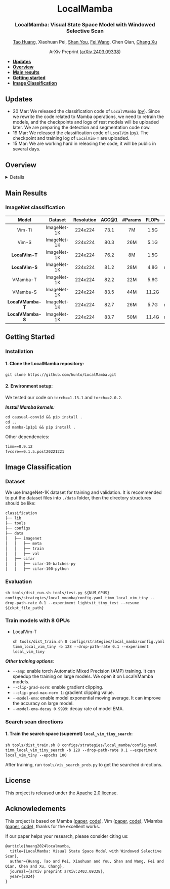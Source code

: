<div align="center">
<h1>LocalMamba</h1>
<h3>LocalMamba: Visual State Space Model with Windowed Selective Scan</h3>

[Tao Huang](https://taohuang.info), Xiaohuan Pei, [Shan You](https://shanyou92.github.io), [Fei Wang](https://scholar.google.com.hk/citations?user=ljt16JkAAAAJ), Chen Qian, [Chang Xu](http://changxu.xyz/)

ArXiv Preprint ([arXiv 2403.09338](https://arxiv.org/abs/2403.09338))

</div>

* [**Updates**](#updates)  
* [**Overview**](#overview)  
* [**Main results**](#main-results)
* [**Getting started**](#getting-started)  
* [**Image Classification**](#image-classification)  


## Updates

* 20 Mar: We released the classification code of `LocalVMamba` ([py](classification\lib\models\local_vmamba.py)). Since we rewrite the code related to Mamba operations, we need to retrain the models, and the checkpoints and logs of rest models will be uploaded later. We are preparing the detection and segmentation code now.
* 19 Mar: We released the classification code of `LocalVim` ([py](classification\lib\models\local_vim.py)). The checkpoint and training log of `LocalVim-T` are uploaded.
* 15 Mar: We are working hard in releasing the code, it will be public in several days.


## Overview
<details>

### Abstract

Recent advancements in state space models, notably Mamba, have demonstrated significant progress in modeling long sequences for tasks like language understanding. Yet, their application in vision tasks has not markedly surpassed the performance of traditional Convolutional Neural Networks (CNNs) and Vision Transformers (ViTs). This paper posits that the key to enhancing Vision Mamba (ViM) lies in optimizing scan directions for sequence modeling. Traditional ViM approaches, which flatten spatial tokens, overlook the preservation of local 2D dependencies, thereby elongating the distance between adjacent tokens. We introduce a novel local scanning strategy that divides images into distinct windows, effectively capturing local dependencies while maintaining a global perspective. Additionally, acknowledging the varying preferences for scan patterns across different network layers, we propose a dynamic method to independently search for the optimal scan choices for each layer, substantially improving performance. Extensive experiments across both plain and hierarchical models underscore our approach's superiority in effectively capturing image representations. For example, our model significantly outperforms Vim-Ti by 3.1% on ImageNet with the same 1.5G FLOPs.


### Local Scan
<p align='center'>
<img src='./assests/local_scan.png' alt='mask' width='800px'>
</p>

### Architecture of LocalVim

<p align='center'>
<img src='./assests/LocalVim.png' alt='mask' width='600px'>
</p>

</details>

## Main Results

### ImageNet classification

|Model|Dataset|Resolution|ACC@1|#Params|FLOPs|ckpts/logs|
|:--:|:--:|:--:|:--:|:--:|:--:|:--:|
|Vim-Ti|ImageNet-1K|224x224|73.1|7M|1.5G|-|
|Vim-S|ImageNet-1K|224x224|80.3|26M|5.1G|-|
|**LocalVim-T**|ImageNet-1K|224x224|76.2|8M|1.5G|[ckpt](https://github.com/hunto/LocalMamba/releases/download/v1.0.0/local_vim_tiny.ckpt)/[log](https://github.com/hunto/LocalMamba/releases/download/v1.0.0/log_local_vim_tiny.txt)|
|**LocalVim-S**|ImageNet-1K|224x224|81.2|28M|4.8G|retraining...|
|VMamba-T|ImageNet-1K|224x224|82.2|22M|5.6G|-|
|VMamba-S|ImageNet-1K|224x224|83.5|44M|11.2G|-|
|**LocalVMamba-T**|ImageNet-1K|224x224|82.7|26M|5.7G|retraining...|
|**LocalVMamba-S**|ImageNet-1K|224x224|83.7|50M|11.4G|retraining...|

## Getting Started

### Installation

#### 1. Clone the LocalMamba repository:

```shell
git clone https://github.com/hunto/LocalMamba.git
```

#### 2. Environment setup:

We tested our code on `torch==1.13.1` and `torch==2.0.2`.

_**Install Mamba kernels:**_
```shell
cd causual-conv1d && pip install .
cd ..
cd mamba-1p1p1 && pip install .
```


Other dependencies:
```shell
timm==0.9.12
fvcore==0.1.5.post20221221
```


## Image Classification

### Dataset

We use ImageNet-1K dataset for training and validation. It is recommended to put the dataset files into `./data` folder, then the directory structures should be like:
```
classification
├── lib
├── tools
├── configs
├── data
│   ├── imagenet
│   │   ├── meta
│   │   ├── train
│   │   ├── val
│   ├── cifar
│   │   ├── cifar-10-batches-py
│   │   ├── cifar-100-python
```

### Evaluation
```shell
sh tools/dist_run.sh tools/test.py ${NUM_GPUS} configs/strategies/local_vmamba/config.yaml timm_local_vim_tiny --drop-path-rate 0.1 --experiment lightvit_tiny_test --resume ${ckpt_file_path}
```

### Train models with 8 GPUs
* LocalVim-T  
    ```shell
    sh tools/dist_train.sh 8 configs/strategies/local_mamba/config.yaml timm_local_vim_tiny -b 128 --drop-path-rate 0.1 --experiment local_vim_tiny
    ```

_**Other training options**_:  
* `--amp`: enable torch Automatic Mixed Precision (AMP) training. It can speedup the training on large models. We open it on LocalVMamba models.  
* `--clip-grad-norm`: enable gradient clipping.  
* `--clip-grad-max-norm 1`: gradient clipping value.  
* `--model-ema`: enable model exponential moving average. It can improve the accuracy on large model.
* `--model-ema-decay 0.9999`: decay rate of model EMA.  

### Search scan directions

#### 1. Train the search space (supernet) `local_vim_tiny_search`:
```shell
sh tools/dist_train.sh 8 configs/strategies/local_mamba/config.yaml timm_local_vim_tiny_search -b 128 --drop-path-rate 0.1 --experiment local_vim_tiny --epochs 100
```

After training, run `tools/vis_search_prob.py` to get the searched directions.

## License  
This project is released under the [Apache 2.0 license](LICENSE).

## Acknowledements

This project is based on Mamba ([paper](https://arxiv.org/abs/2312.00752), [code](https://github.com/state-spaces/mamba)), Vim ([paper](https://arxiv.org/abs/2401.09417), [code](https://github.com/hustvl/Vim)), VMamba ([paper](https://arxiv.org/abs/2401.10166), [code](https://github.com/MzeroMiko/VMamba)), thanks for the excellent works.

If our paper helps your research, please consider citing us:
```
@article{huang2024localmamba,
  title={LocalMamba: Visual State Space Model with Windowed Selective Scan},
  author={Huang, Tao and Pei, Xiaohuan and You, Shan and Wang, Fei and Qian, Chen and Xu, Chang},
  journal={arXiv preprint arXiv:2403.09338},
  year={2024}
}
```